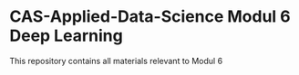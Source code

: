 # CAS-Applied-Data-Science Modul 6 Deep Learning
This repository contains all materials relevant to Modul 6
